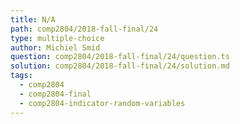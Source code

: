```yaml
---
title: N/A
path: comp2804/2018-fall-final/24
type: multiple-choice
author: Michiel Smid
question: comp2804/2018-fall-final/24/question.ts
solution: comp2804/2018-fall-final/24/solution.md
tags:
  - comp2804
  - comp2804-final
  - comp2804-indicator-random-variables
---
```

